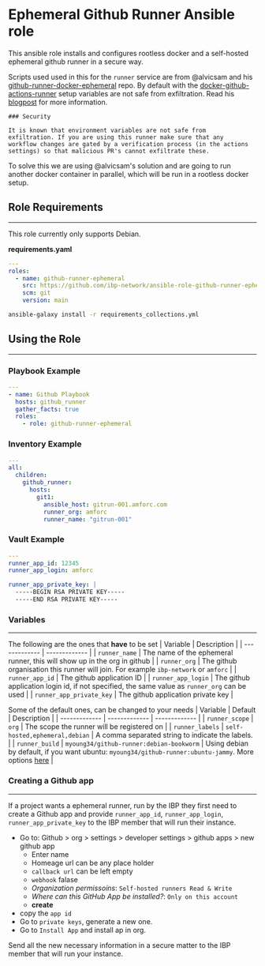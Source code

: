 # Ephemeral Github Runner Ansible role
This ansible role installs and configures rootless docker and a self-hosted ephemeral github runner in a secure way.


Scripts used used in this for the `runner` service are from @alvicsam and his [github-runner-docker-ephemeral](https://github.com/alvicsam/github-runner-docker-ephemeral/) repo.
By default with the [docker-github-actions-runner](https://github.com/myoung34/docker-github-actions-runner) setup variables are not safe from exfiltration. Read his [blogpost](https://dev.to/alvic/ephemeral-self-hosted-github-actions-runners-42ma) for more information.
```
### Security

It is known that environment variables are not safe from
exfiltration. If you are using this runner make sure that any
workflow changes are gated by a verification process (in the actions
settings) so that malicious PR's cannot exfiltrate these.
```
To solve this we are using @alvicsam's solution and are going to run another docker container in parallel, which will be run in a rootless docker setup.

## Role Requirements
---
This role currently only supports Debian.

**requirements.yaml**
```yml
---
roles:
  - name: github-runner-ephemeral
    src: https://github.com/ibp-network/ansible-role-github-runner-ephemeral.git
    scm: git
    version: main
```

```bash
ansible-galaxy install -r requirements_collections.yml
```

## Using the Role
---
### Playbook Example
```yml
---
- name: Github Playbook
  hosts: github_runner
  gather_facts: true
  roles:
    - role: github-runner-ephemeral
```
### Inventory Example
```yml
---
all:
  children:
    github_runner:
      hosts:
        git1:
          ansible_host: gitrun-001.amforc.com
          runner_org: amforc
          runner_name: "gitrun-001"
```
### Vault Example
```yml
---
runner_app_id: 12345
runner_app_login: amforc

runner_app_private_key: |
  -----BEGIN RSA PRIVATE KEY-----
  -----END RSA PRIVATE KEY-----
```

### Variables
---
The following are the ones that **have** to be set
| Variable      | Description      |
| ------------- | ------------- |
| `runner_name` | The name of the ephemeral runner, this will show up in the org in github |
| `runner_org` | The github organisation this runner will join. For example `ibp-network` or `amforc` |
| `runner_app_id` | The github application ID |
| `runner_app_login` | The github application login id, if not specified, the same value as `runner_org` can be used |
| `runner_app_private_key` | The github application private key |

Some of the default ones, can be changed to your needs
| Variable      | Default | Description      |
| ------------- | ------------- | ------------- |
| `runner_scope` | `org` | The scope the runner will be registered on |
| `runner_labels` | `self-hosted,ephemeral,debian` | A comma separated string to indicate the labels. |
| `runner_build` | `myoung34/github-runner:debian-bookworm` | Using debian by default, if you want ubuntu: `myoung34/github-runner:ubuntu-jammy`. More options [here](https://github.com/myoung34/docker-github-actions-runner?tab=readme-ov-file#docker-artifacts) |

### Creating a Github app
---
If a project wants a ephemeral runner, run by the IBP they first need to create a Github app and provide `runner_app_id`, `runner_app_login`, `runner_app_private_key` to the IBP member that will run their instance.

- Go to: Github > org > settings > developer settings > github apps > new github app
  - Enter name
  - Homeage url can be any place holder
  - `callback url` can be left empty
  - `webhook` falase
  - *Organization permissoins*: `Self-hosted runners Read & Write`
  - *Where can this GitHub App be installed?*: `Only on this account`
  - **create**
- copy the `app id`
- Go to `private keys`, generate a new one.
- Go to  `Install App` and install ap in org.

Send all the new necessary information in a secure matter to the IBP member that will run your instance.
